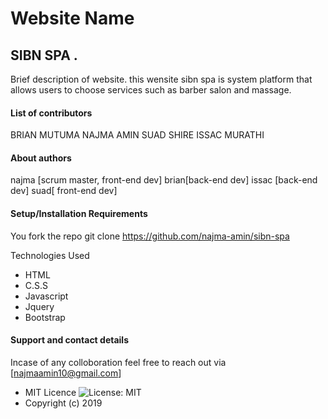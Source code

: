 # Website Name

## SIBN SPA .

Brief description of website.
this wensite sibn spa is system platform that allows users to choose services such as barber salon and massage.

#### List of contributors

BRIAN MUTUMA
NAJMA AMIN
SUAD SHIRE
ISSAC MURATHI

#### About authors

najma [scrum master, front-end dev]
brian[back-end dev]
issac [back-end dev]
suad[ front-end dev]

#### Setup/Installation Requirements

You fork the repo
git clone https://github.com/najma-amin/sibn-spa

Technologies Used

- HTML
- C.S.S
- Javascript
- Jquery
- Bootstrap

#### Support and contact details

Incase of any colloboration feel free to reach out via [najmaamin10@gmail.com]

- MIT Licence ![License: MIT](https://img.shields.io/badge/License-MIT-green.svg)
- Copyright (c) 2019
